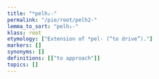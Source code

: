 ```yaml
---
title: "*pelh₂-"
permalink: "/pie/root/pelh2-"
lemma_to_sort: "pelh₂-"
klass: root
etymology: ["Extension of *pel- (“to drive”)."]
markers: []
synonyms: []
definitions: [["to approach"]]
topics: []
---
```

